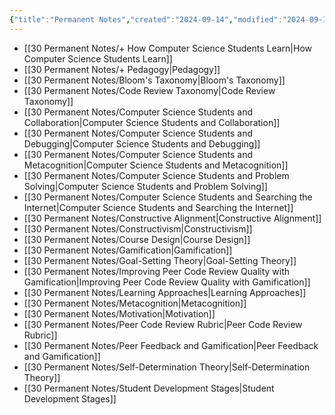 ```yaml
---
{"title":"Permanent Notes","created":"2024-09-14","modified":"2024-09-14","dg-publish":true,"dg-permalink":"permanent-notes","permalink":"/permanent-notes/","dgPassFrontmatter":true,"updated":"2024-09-14"}
---
```




- [[30 Permanent Notes/+ How Computer Science Students Learn\|How Computer Science Students Learn]]
- [[30 Permanent Notes/+ Pedagogy\|Pedagogy]]
- [[30 Permanent Notes/Bloom's Taxonomy\|Bloom's Taxonomy]]
- [[30 Permanent Notes/Code Review Taxonomy\|Code Review Taxonomy]]
- [[30 Permanent Notes/Computer Science Students and Collaboration\|Computer Science Students and Collaboration]]
- [[30 Permanent Notes/Computer Science Students and Debugging\|Computer Science Students and Debugging]]
- [[30 Permanent Notes/Computer Science Students and Metacognition\|Computer Science Students and Metacognition]]
- [[30 Permanent Notes/Computer Science Students and Problem Solving\|Computer Science Students and Problem Solving]]
- [[30 Permanent Notes/Computer Science Students and Searching the Internet\|Computer Science Students and Searching the Internet]]
- [[30 Permanent Notes/Constructive Alignment\|Constructive Alignment]]
- [[30 Permanent Notes/Constructivism\|Constructivism]]
- [[30 Permanent Notes/Course Design\|Course Design]]
- [[30 Permanent Notes/Gamification\|Gamification]]
- [[30 Permanent Notes/Goal-Setting Theory\|Goal-Setting Theory]]
- [[30 Permanent Notes/Improving Peer Code Review Quality with Gamification\|Improving Peer Code Review Quality with Gamification]]
- [[30 Permanent Notes/Learning Approaches\|Learning Approaches]]
- [[30 Permanent Notes/Metacognition\|Metacognition]]
- [[30 Permanent Notes/Motivation\|Motivation]]
- [[30 Permanent Notes/Peer Code Review Rubric\|Peer Code Review Rubric]]
- [[30 Permanent Notes/Peer Feedback and Gamification\|Peer Feedback and Gamification]]
- [[30 Permanent Notes/Self-Determination Theory\|Self-Determination Theory]]
- [[30 Permanent Notes/Student Development Stages\|Student Development Stages]]


